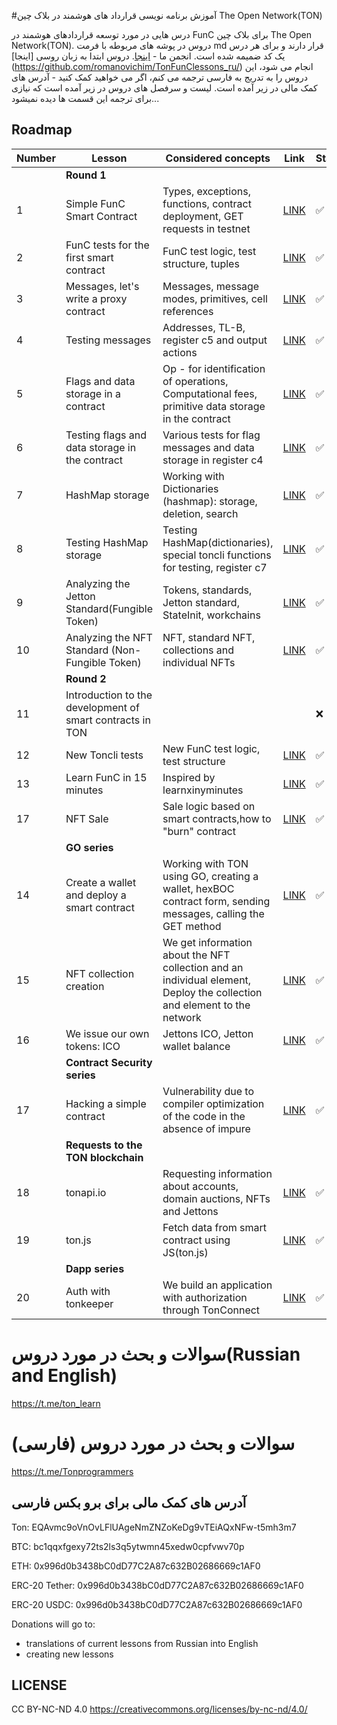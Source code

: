 #آموزش برنامه نویسی قرارداد های هوشمند در بلاک چین The Open Network(TON)

درس هایی در مورد توسعه قراردادهای هوشمند در FunC برای بلاک چین The Open Network(TON). دروس در پوشه های مربوطه با فرمت md قرار دارند و برای هر درس یک کد ضمیمه شده است. انجمن ما - [اینجا](https://t.me/Tonprogrammers). دروس ابتدا به زبان روسی [اینجا] (https://github.com/romanovichim/TonFunClessons_ru/) انجام می شود، این دروس را به تدریج به فارسی ترجمه می کنم، اگر می خواهید کمک کنید - آدرس های کمک مالی در زیر آمده است.
لیست و سرفصل های دروس در زیر آمده است که نیازی برای ترجمه این قسمت ها دیده نمیشود...
## Roadmap
| Number | Lesson | Considered concepts | Link | Status |
| ------------- | ------------- | ------------- | ------------- | ------------- |
|| **Round 1**   ||||
| 1 | Simple FunC Smart Contract | Types, exceptions, functions, contract deployment, GET requests in testnet | [LINK](./1lesson/firstlesson.md)  | ✅  |
| 2 | FunC tests for the first smart contract  | FunC test logic, test structure, tuples  | [LINK](./2lesson/secondlesson.md) | ✅  |
| 3 | Messages, let's write a proxy contract |  Messages, message modes, primitives, cell references | [LINK](./3lesson/thirdlesson.md) | ✅  |
| 4 | Testing messages | Addresses, TL-B, register c5 and output actions |  [LINK](./4lesson/forthlesson.md) | ✅ |
| 5 | Flags and data storage in a contract | Op - for identification of operations, Computational fees, primitive data storage in the contract  | [LINK](./5lesson/fifthlesson.md) |  ✅  |
| 6 | Testing flags and data storage in the contract |  Various tests for flag messages and data storage in register c4  | [LINK](./6lesson/sixthlesson.md) |  ✅ |
| 7 | HashMap storage  | Working with Dictionaries (hashmap): storage, deletion, search  | [LINK](./7lesson/seventhlesson.md) | ✅  |
| 8 | Testing HashMap storage  | Testing HashMap(dictionaries), special toncli functions for testing, register c7  | [LINK](./8lesson/eighthlesson.md)  | ✅  |
| 9 | Analyzing the Jetton Standard(Fungible Token)  | Tokens, standards, Jetton standard, StateInit, workchains  | [LINK](./9lesson/ninthlesson.md)  | ✅  |
| 10 | Analyzing the NFT Standard (Non-Fungible Token)  |  NFT, standard NFT, collections and individual NFTs | [LINK](./10lesson/tenthlesson.md)  | ✅  |
|| **Round 2**   |||||
| 11 | Introduction to the development of smart contracts in TON | | | ❌  |
| 12 | New Toncli tests| New FunC test logic, test structure | [LINK](./11lesson/11lesson.md) | ✅  |
| 13 | Learn FunC in 15 minutes | Inspired by learnxinyminutes | [LINK](./13lesson/15min.md) | ✅  |
| 17 | NFT Sale | Sale logic based on smart contracts,how to "burn" contract | [LINK](./17lesson/nftsale_eng.md) | ✅  |
|| **GO series**   |||||
| 14 | Create a wallet and deploy a smart contract | Working with TON using GO, creating a wallet, hexBOC contract form, sending messages, calling the GET method | [LINK](./14lesson/wallet_eng.md) | ✅  |
| 15 | NFT collection creation | We get information about the NFT collection and an individual element, Deploy the collection and element to the network | [LINK](./15lesson/NFTCollectionDeploy_eng.md) | ✅  |
| 16 | We issue our own tokens: ICO | Jettons ICO, Jetton wallet balance| [LINK](./16lesson/ICO.md) | ✅  |
|| **Contract Security series**   |||||
| 17 | Hacking a simple contract | Vulnerability due to compiler optimization of the code in the absence of impure  | [LINK](./18lesson/hack_eng.md) | ✅  |
|| **Requests to the TON blockchain**   |||||
| 18 | tonapi.io | Requesting information about accounts, domain auctions, NFTs and Jettons  | [LINK](./19lesson/tonapi_eng.md) | ✅  |
| 19 | ton.js | Fetch data from smart contract using JS(ton.js)  | [LINK](./20lesson/tonjs_eng.md) | ✅  |
|| **Dapp series**   |||||
| 20 | Auth with tonkeeper | We build an application with authorization through TonConnect  | [LINK](./21lesson/tonkeeper_eng.md) | ✅  |

# سوالات و بحث در مورد دروس(Russian and English)

https://t.me/ton_learn
# سوالات و بحث در مورد دروس (فارسی)


https://t.me/Tonprogrammers

## آدرس های کمک مالی برای برو بکس فارسی 


Ton:  EQAvmc9oVnOvLFlUAgeNmZNZoKeDg9vTEiAQxNFw-t5mh3m7

BTC: bc1qqxfgexy72ts2ls3q5ytwmn45xedw0cpfvwv70p

ETH: 0x996d0b3438bC0dD77C2A87c632B02686669c1AF0

ERC-20 Tether: 0x996d0b3438bC0dD77C2A87c632B02686669c1AF0

ERC-20 USDC: 0x996d0b3438bC0dD77C2A87c632B02686669c1AF0

Donations will go to:
  - translations of current lessons from Russian into English
  - creating new lessons
  
## LICENSE

CC BY-NC-ND 4.0 https://creativecommons.org/licenses/by-nc-nd/4.0/
